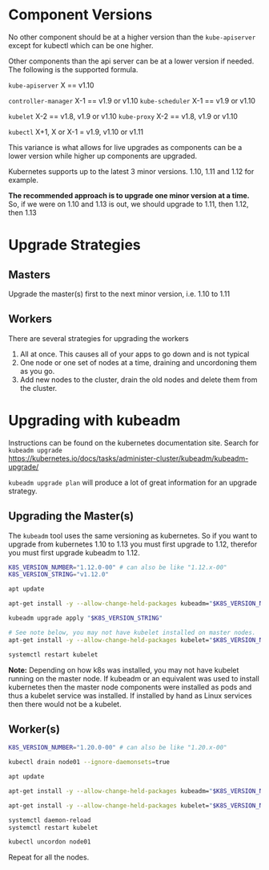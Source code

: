 # Component Versions

No other component should be at a higher version than the `kube-apiserver` except for kubectl which can be one higher.

Other components than the api server can be at a lower version if needed.  The following is the supported formula.

`kube-apiserver` X == v1.10 

`controller-manager`  X-1 == v1.9 or v1.10
`kube-scheduler`      X-1 == v1.9 or v1.10

`kubelet`      X-2 == v1.8, v1.9 or v1.10
`kube-proxy`   X-2 == v1.8, v1.9 or v1.10

`kubectl`   X+1, X or X-1 = v1.9, v1.10 or v1.11

This variance is what allows for live upgrades as components can be a lower version while higher up components are upgraded.

Kubernetes supports up to the latest 3 minor versions.  1.10, 1.11 and 1.12 for example.  

**The recommended approach is to upgrade one minor version at a time.**  So, if we were on 1.10 and 1.13 is out, we should upgrade to 1.11, then 1.12, then 1.13

# Upgrade Strategies

## Masters

Upgrade the master(s) first to the next minor version, i.e. 1.10 to 1.11

## Workers

There are several strategies for upgrading the workers

1.  All at once.  This causes all of your apps to go down and is not typical
2.  One node or  one set of nodes at a time, draining and uncordoning them as you go.
3.  Add new nodes to the cluster, drain the old nodes and delete them from the cluster.

# Upgrading with kubeadm

Instructions can be found on the kubernetes documentation site.  Search for `kubeadm upgrade`  
https://kubernetes.io/docs/tasks/administer-cluster/kubeadm/kubeadm-upgrade/

`kubeadm upgrade plan` will produce a lot of great information for an upgrade strategy.  

## Upgrading the Master(s)

The `kubeadm` tool uses the same versioning as kubernetes.  So if you want to upgrade from kubernetes 1.10 to 1.13 you must first upgrade to 1.12, therefor you must first upgrade kubeadm to 1.12.  

```bash
K8S_VERSION_NUMBER="1.12.0-00" # can also be like "1.12.x-00"
K8S_VERSION_STRING="v1.12.0"

apt update

apt-get install -y --allow-change-held-packages kubeadm="$K8S_VERSION_NUMBER" 

kubeadm upgrade apply "$K8S_VERSION_STRING"

# See note below, you may not have kubelet installed on master nodes.
apt-get install -y --allow-change-held-packages kubelet="$K8S_VERSION_NUMBER" kubectl="$K8S_VERSION_NUMBER"

systemctl restart kubelet
```
**Note:** Depending on how k8s was installed, you may not have kubelet running on the master node.  If kubeadm or an equivalent was used to install kubernetes then the master node components were installed as pods and thus a kubelet service was installed.  If installed by hand as Linux services then there would not be a kubelet.

## Worker(s)

```bash
K8S_VERSION_NUMBER="1.20.0-00" # can also be like "1.20.x-00"

kubectl drain node01 --ignore-daemonsets=true

apt update

apt-get install -y --allow-change-held-packages kubeadm="$K8S_VERSION_NUMBER" 

apt-get install -y --allow-change-held-packages kubelet="$K8S_VERSION_NUMBER" kubectl="$K8S_VERSION_NUMBER"

systemctl daemon-reload
systemctl restart kubelet

kubectl uncordon node01
```

Repeat for all the nodes.